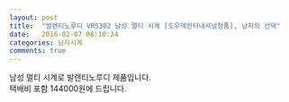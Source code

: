 ```yaml
---
layout: post
title:  "발렌티노루디 VR5302 남성 멀티 시계 [도우덱인터내셔널정품], 남자의 선택"
date:   2016-02-07 08:10:24
categories: 남자시계
comments: true
---
```


남성 멀티 시계로 발렌티노루디 제품입니다. <br>
택배비 포함 144000원에 드립니다. <br>
<br>
<img class="image" src="https://4.bp.blogspot.com/-AK7NhBzfttk/W-cVDbBBzmI/AAAAAAAAApg/mKyE76llx5E9FRDNMKHLyD5apvNBo_2VQCLcBGAs/s320/547347344.jpg" alt=""/>
<br>
<br>
<img class="image" src="http://www.nbbang.co.kr/data/webedit/20171122161740_pujwzevo.jpg" alt=""/>
